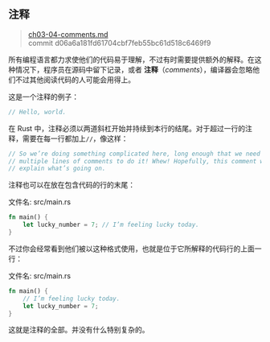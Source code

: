 ## 注释

> [ch03-04-comments.md](https://github.com/rust-lang/book/blob/master/second-edition/src/ch03-04-comments.md)
> <br>
> commit d06a6a181fd61704cbf7feb55bc61d518c6469f9

所有编程语言都力求使他们的代码易于理解，不过有时需要提供额外的解释。在这种情况下，程序员在源码中留下记录，或者 **注释**（*comments*），编译器会忽略他们不过其他阅读代码的人可能会用得上。

这是一个注释的例子：

```rust
// Hello, world.
```

在 Rust 中，注释必须以两道斜杠开始并持续到本行的结尾。对于超过一行的注释，需要在每一行都加上`//`，像这样：

```rust
// So we’re doing something complicated here, long enough that we need
// multiple lines of comments to do it! Whew! Hopefully, this comment will
// explain what’s going on.
```

注释也可以在放在包含代码的行的末尾：

<span class="filename">文件名: src/main.rs</span>

```rust
fn main() {
    let lucky_number = 7; // I’m feeling lucky today.
}
```

不过你会经常看到他们被以这种格式使用，也就是位于它所解释的代码行的上面一行：

<span class="filename">文件名: src/main.rs</span>

```rust
fn main() {
    // I’m feeling lucky today.
    let lucky_number = 7;
}
```

这就是注释的全部。并没有什么特别复杂的。